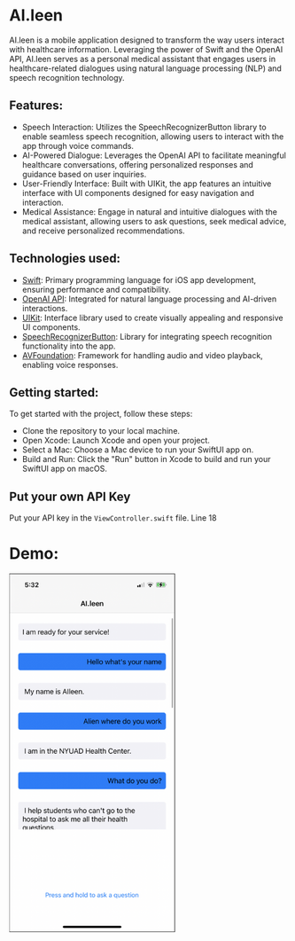 # AI.leen 
AI.leen is a mobile application designed to transform the way users interact with healthcare information. Leveraging the power of Swift and the OpenAI API, AI.leen serves as a personal medical assistant that engages users in healthcare-related dialogues using natural language processing (NLP) and speech recognition technology.

## Features:
- Speech Interaction: Utilizes the SpeechRecognizerButton library to enable seamless speech recognition, allowing users to interact with the app through voice commands.
- AI-Powered Dialogue: Leverages the OpenAI API to facilitate meaningful healthcare conversations, offering personalized responses and guidance based on user inquiries.
- User-Friendly Interface: Built with UIKit, the app features an intuitive interface with UI components designed for easy navigation and interaction.
- Medical Assistance: Engage in natural and intuitive dialogues with the medical assistant, allowing users to ask questions, seek medical advice, and receive personalized recommendations.

## Technologies used:
- [Swift](https://github.com/apple/swift): Primary programming language for iOS app development, ensuring performance and compatibility.
- [OpenAI API](https://github.com/MacPaw/OpenAI/): Integrated for natural language processing and AI-driven interactions.
- [UIKit](https://developer.apple.com/documentation/uikit): Interface library used to create visually appealing and responsive UI components.
- [SpeechRecognizerButton](https://github.com/alexruperez/SpeechRecognizerButton): Library for integrating speech recognition functionality into the app.
- [AVFoundation](https://developer.apple.com/documentation/avfoundation/): Framework for handling audio and video playback, enabling voice responses.

## Getting started:
To get started with the project, follow these steps:

- Clone the repository to your local machine.
- Open Xcode: Launch Xcode and open your project.
- Select a Mac: Choose a Mac device to run your SwiftUI app on.
- Build and Run: Click the "Run" button in Xcode to build and run your SwiftUI app on macOS.

## Put your own API Key
Put your API key in the ```ViewController.swift``` file. Line 18

# Demo:

<img width="300" alt="image" src="https://github.com/ZeinMukhanov/demo/blob/main/AI_leen.png">

